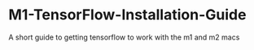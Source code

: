 # M1-TensorFlow-Installation-Guide
A short guide to getting tensorflow to work with the m1 and m2 macs
